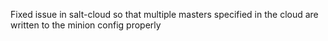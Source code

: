 Fixed issue in salt-cloud so that multiple masters specified in the cloud
are written to the minion config properly
